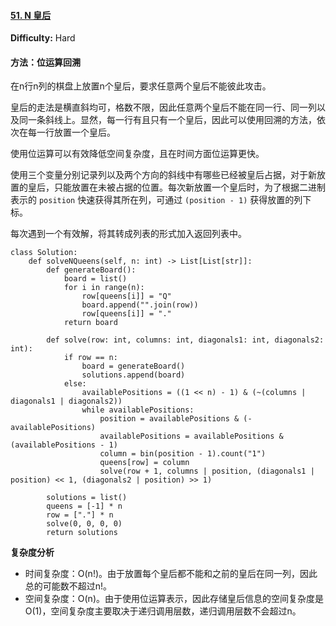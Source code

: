 #### [51. N 皇后](https://leetcode-cn.com/problems/n-queens/)

**Difficulty:** Hard

#### 方法：位运算回溯

在n行n列的棋盘上放置n个皇后，要求任意两个皇后不能彼此攻击。

皇后的走法是横直斜均可，格数不限，因此任意两个皇后不能在同一行、同一列以及同一条斜线上。显然，每一行有且只有一个皇后，因此可以使用回溯的方法，依次在每一行放置一个皇后。

使用位运算可以有效降低空间复杂度，且在时间方面位运算更快。

使用三个变量分别记录列以及两个方向的斜线中有哪些已经被皇后占据，对于新放置的皇后，只能放置在未被占据的位置。每次新放置一个皇后时，为了根据二进制表示的 `position` 快速获得其所在列，可通过 `(position - 1)` 获得放置的列下标。

每次遇到一个有效解，将其转成列表的形式加入返回列表中。

```
class Solution:
    def solveNQueens(self, n: int) -> List[List[str]]:
        def generateBoard():
            board = list()
            for i in range(n):
                row[queens[i]] = "Q"
                board.append("".join(row))
                row[queens[i]] = "."
            return board

        def solve(row: int, columns: int, diagonals1: int, diagonals2: int):
            if row == n:
                board = generateBoard()
                solutions.append(board)
            else:
                availablePositions = ((1 << n) - 1) & (~(columns | diagonals1 | diagonals2))
                while availablePositions:
                    position = availablePositions & (-availablePositions)
                    availablePositions = availablePositions & (availablePositions - 1)
                    column = bin(position - 1).count("1")
                    queens[row] = column
                    solve(row + 1, columns | position, (diagonals1 | position) << 1, (diagonals2 | position) >> 1)

        solutions = list()
        queens = [-1] * n
        row = ["."] * n
        solve(0, 0, 0, 0)
        return solutions
```

**复杂度分析**

- 时间复杂度：O(n!)。由于放置每个皇后都不能和之前的皇后在同一列，因此总的可能数不超过n!。
- 空间复杂度：O(n)。由于使用位运算表示，因此存储皇后信息的空间复杂度是O(1)，空间复杂度主要取决于递归调用层数，递归调用层数不会超过n。